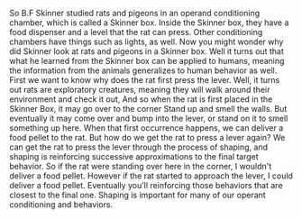 So B.F Skinner studied rats and pigeons in an operand conditioning chamber,
which is called a Skinner box. Inside the Skinner box, they have a food
dispenser and a level that the rat can press. Other conditioning chambers have
things such as lights, as well. Now you might wonder why did Skinner look at
rats and pigeons in a Skinner box. Well it turns out that what he learned from
the Skinner box can be applied to humans, meaning the information from the
animals generalizes to human behavior as well. First we want to know why does
the rat first press the lever. Well, it turns out rats are exploratory
creatures, meaning they will walk around their environment and check it out,
And so when the rat is first placed in the Skinner Box, it may go over to the
corner Stand up and smell the walls. But eventually it may come over and bump
into the lever, or stand on it to smell something up here. When that first
occurrence happens, we can deliver a food pellet to the rat. But how do we get
the rat to press a lever again? We can get the rat to press the lever through
the process of shaping, and shaping is reinforcing successive approximations to
the final target behavior. So if the rat were standing over here in the corner,
I wouldn't deliver a food pellet. However if the rat started to approach the
lever, I could deliver a food pellet. Eventually you'll reinforcing those
behaviors that are closest to the final one. Shaping is important for many of
our operant conditioning and behaviors.
